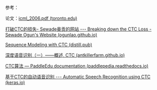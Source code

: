 参考：

论文：[icml_2006.pdf (toronto.edu)](https://www.cs.toronto.edu/~graves/icml_2006.pdf)

[打破CTC的损失- Sewade奥贡的网站 --- Breaking down the CTC Loss - Sewade Ogun's Website (ogunlao.github.io)](https://ogunlao.github.io/blog/2020/07/17/breaking-down-ctc-loss.html)

[Sequence Modeling with CTC (distill.pub)](https://distill.pub/2017/ctc/)

[深度语音识别（一）——概述, CTC (antkillerfarm.github.io)](https://antkillerfarm.github.io/speech/2019/02/26/Deep_ASR.html)

[CTC算法 — PaddleEdu documentation (paddlepedia.readthedocs.io)](https://paddlepedia.readthedocs.io/en/latest/tutorials/deep_learning/loss_functions/CTC.html)



[基于CTC的自动语音识别 --- Automatic Speech Recognition using CTC (keras.io)](https://keras.io/examples/audio/ctc_asr/)

